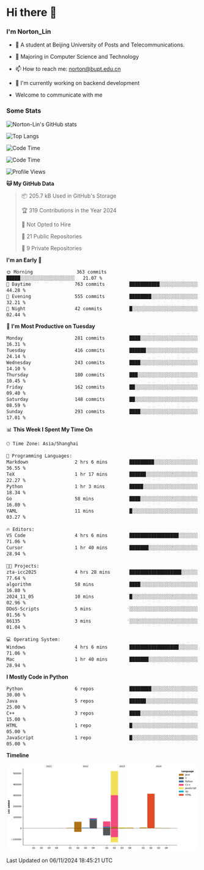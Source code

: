 
# Hi there 👋

### I'm Norton_Lin
- 🏫 A student at Beijing University of Posts and Telecommunications.
- 🌱 Majoring in Computer Science and Technology
- 📫 How to reach me: norton@bupt.edu.cn
- 🌱 I'm currently working on backend development

- Welcome to communicate with me

### Some Stats
![Norton-Lin's GitHub stats](https://github-readme-stats.vercel.app/api?username=Norton-Lin&count_private=true&show_icons=true&theme=radical)

![Top Langs](https://github-readme-stats.vercel.app/api/top-langs/?username=Norton-Lin&langs_count=10&layout=compact)

![Code Time](https://github-readme-stats.vercel.app/api/wakatime?username=Norton_Lin)

<!--START_SECTION:waka-->
![Code Time](http://img.shields.io/badge/Code%20Time-858%20hrs%2045%20mins-blue)

![Profile Views](http://img.shields.io/badge/Profile%20Views-0-blue)

**🐱 My GitHub Data** 

> 📦 205.7 kB Used in GitHub's Storage 
 > 
> 🏆 319 Contributions in the Year 2024
 > 
> 🚫 Not Opted to Hire
 > 
> 📜 21 Public Repositories 
 > 
> 🔑 9 Private Repositories 
 > 
**I'm an Early 🐤** 

```text
🌞 Morning                363 commits         █████░░░░░░░░░░░░░░░░░░░░   21.07 % 
🌆 Daytime                763 commits         ███████████░░░░░░░░░░░░░░   44.28 % 
🌃 Evening                555 commits         ████████░░░░░░░░░░░░░░░░░   32.21 % 
🌙 Night                  42 commits          █░░░░░░░░░░░░░░░░░░░░░░░░   02.44 % 
```
📅 **I'm Most Productive on Tuesday** 

```text
Monday                   281 commits         ████░░░░░░░░░░░░░░░░░░░░░   16.31 % 
Tuesday                  416 commits         ██████░░░░░░░░░░░░░░░░░░░   24.14 % 
Wednesday                243 commits         ████░░░░░░░░░░░░░░░░░░░░░   14.10 % 
Thursday                 180 commits         ███░░░░░░░░░░░░░░░░░░░░░░   10.45 % 
Friday                   162 commits         ██░░░░░░░░░░░░░░░░░░░░░░░   09.40 % 
Saturday                 148 commits         ██░░░░░░░░░░░░░░░░░░░░░░░   08.59 % 
Sunday                   293 commits         ████░░░░░░░░░░░░░░░░░░░░░   17.01 % 
```


📊 **This Week I Spent My Time On** 

```text
🕑︎ Time Zone: Asia/Shanghai

💬 Programming Languages: 
Markdown                 2 hrs 6 mins        █████████░░░░░░░░░░░░░░░░   36.55 % 
TeX                      1 hr 17 mins        ██████░░░░░░░░░░░░░░░░░░░   22.27 % 
Python                   1 hr 3 mins         █████░░░░░░░░░░░░░░░░░░░░   18.34 % 
Go                       58 mins             ████░░░░░░░░░░░░░░░░░░░░░   16.80 % 
YAML                     11 mins             █░░░░░░░░░░░░░░░░░░░░░░░░   03.27 % 

🔥 Editors: 
VS Code                  4 hrs 6 mins        ██████████████████░░░░░░░   71.06 % 
Cursor                   1 hr 40 mins        ███████░░░░░░░░░░░░░░░░░░   28.94 % 

🐱‍💻 Projects: 
zta-icc2025              4 hrs 28 mins       ███████████████████░░░░░░   77.64 % 
algorithm                58 mins             ████░░░░░░░░░░░░░░░░░░░░░   16.80 % 
2024_11_05               10 mins             █░░░░░░░░░░░░░░░░░░░░░░░░   02.96 % 
DDoS-Scripts             5 mins              ░░░░░░░░░░░░░░░░░░░░░░░░░   01.56 % 
86135                    3 mins              ░░░░░░░░░░░░░░░░░░░░░░░░░   01.04 % 

💻 Operating System: 
Windows                  4 hrs 6 mins        ██████████████████░░░░░░░   71.06 % 
Mac                      1 hr 40 mins        ███████░░░░░░░░░░░░░░░░░░   28.94 % 
```

**I Mostly Code in Python** 

```text
Python                   6 repos             ████████░░░░░░░░░░░░░░░░░   30.00 % 
Java                     5 repos             ██████░░░░░░░░░░░░░░░░░░░   25.00 % 
C++                      3 repos             ████░░░░░░░░░░░░░░░░░░░░░   15.00 % 
HTML                     1 repo              █░░░░░░░░░░░░░░░░░░░░░░░░   05.00 % 
JavaScript               1 repo              █░░░░░░░░░░░░░░░░░░░░░░░░   05.00 % 
```



**Timeline**

![Lines of Code chart](https://raw.githubusercontent.com/Norton-Lin/Norton-Lin/main/assets/bar_graph.png)


 Last Updated on 06/11/2024 18:45:21 UTC
<!--END_SECTION:waka-->
